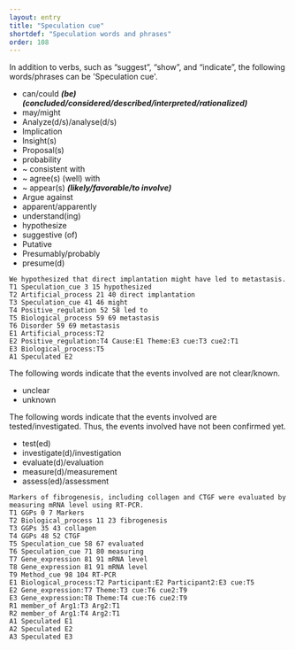 ```yaml
---
layout: entry
title: "Speculation cue"
shortdef: "Speculation words and phrases"
order: 108
---
```


In addition to verbs, such as “suggest”, “show”, and “indicate”, the following words/phrases can be 'Speculation cue'.

- can/could ***(be) (concluded/considered/described/interpreted/rationalized)***
- may/might
- Analyze(d/s)/analyse(d/s)
- Implication   
- Insight(s)
- Proposal(s)
- probability
- ~ consistent with
- ~ agree(s) (well) with
- ~ appear(s) ***(likely/favorable/to involve)***
- Argue against
- apparent/apparently
- understand(ing)
- hypothesize
- suggestive (of)
- Putative
- Presumably/probably
- presume(d)


~~~ ann
We hypothesized that direct implantation might have led to metastasis.
T1 Speculation_cue 3 15 hypothesized
T2 Artificial_process 21 40 direct implantation
T3 Speculation_cue 41 46 might
T4 Positive_regulation 52 58 led to
T5 Biological_process 59 69 metastasis
T6 Disorder 59 69 metastasis
E1 Artificial_process:T2 
E2 Positive_regulation:T4 Cause:E1 Theme:E3 cue:T3 cue2:T1 
E3 Biological_process:T5
A1 Speculated E2
~~~


The following words indicate that the events involved are not clear/known.
- unclear
- unknown

The following words indicate that the events involved are tested/investigated. Thus, the events involved have not been confirmed yet.
- test(ed)
- investigate(d)/investigation
- evaluate(d)/evaluation
- measure(d)/measurement
- assess(ed)/assessment

~~~ ann
Markers of fibrogenesis, including collagen and CTGF were evaluated by measuring mRNA level using RT-PCR.
T1 GGPs 0 7 Markers
T2 Biological_process 11 23 fibrogenesis
T3 GGPs 35 43 collagen
T4 GGPs 48 52 CTGF
T5 Speculation_cue 58 67 evaluated
T6 Speculation_cue 71 80 measuring
T7 Gene_expression 81 91 mRNA level
T8 Gene_expression 81 91 mRNA level
T9 Method_cue 98 104 RT-PCR
E1 Biological_process:T2 Participant:E2 Participant2:E3 cue:T5
E2 Gene_expression:T7 Theme:T3 cue:T6 cue2:T9
E3 Gene_expression:T8 Theme:T4 cue:T6 cue2:T9
R1 member_of Arg1:T3 Arg2:T1
R2 member_of Arg1:T4 Arg2:T1
A1 Speculated E1
A2 Speculated E2
A3 Speculated E3
~~~

<!--details-->
